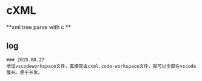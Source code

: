 # cXML
**xml tree parse with c **  

## log  
    ### 2019.08.27  
    增加vscodeworkspace文件，直接双击cxml.code-workspace文件，就可以全部在vscode展开。便于开发。

